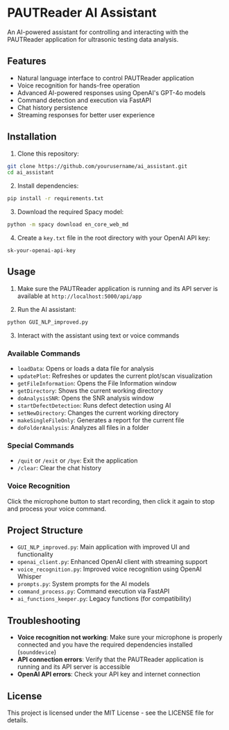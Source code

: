 # PAUTReader AI Assistant

An AI-powered assistant for controlling and interacting with the PAUTReader application for ultrasonic testing data analysis.

## Features

- Natural language interface to control PAUTReader application
- Voice recognition for hands-free operation
- Advanced AI-powered responses using OpenAI's GPT-4o models
- Command detection and execution via FastAPI
- Chat history persistence
- Streaming responses for better user experience

## Installation

1. Clone this repository:
```bash
git clone https://github.com/yourusername/ai_assistant.git
cd ai_assistant
```

2. Install dependencies:
```bash
pip install -r requirements.txt
```

3. Download the required Spacy model:
```bash
python -m spacy download en_core_web_md
```

4. Create a `key.txt` file in the root directory with your OpenAI API key:
```
sk-your-openai-api-key
```

## Usage

1. Make sure the PAUTReader application is running and its API server is available at `http://localhost:5000/api/app`

2. Run the AI assistant:
```bash
python GUI_NLP_improved.py
```

3. Interact with the assistant using text or voice commands

### Available Commands

- `loadData`: Opens or loads a data file for analysis
- `updatePlot`: Refreshes or updates the current plot/scan visualization
- `getFileInformation`: Opens the File Information window
- `getDirectory`: Shows the current working directory
- `doAnalysisSNR`: Opens the SNR analysis window
- `startDefectDetection`: Runs defect detection using AI
- `setNewDirectory`: Changes the current working directory
- `makeSingleFileOnly`: Generates a report for the current file
- `doFolderAnalysis`: Analyzes all files in a folder

### Special Commands

- `/quit` or `/exit` or `/bye`: Exit the application
- `/clear`: Clear the chat history

### Voice Recognition

Click the microphone button to start recording, then click it again to stop and process your voice command.

## Project Structure

- `GUI_NLP_improved.py`: Main application with improved UI and functionality
- `openai_client.py`: Enhanced OpenAI client with streaming support
- `voice_recognition.py`: Improved voice recognition using OpenAI Whisper
- `prompts.py`: System prompts for the AI models
- `command_process.py`: Command execution via FastAPI
- `ai_functions_keeper.py`: Legacy functions (for compatibility)

## Troubleshooting

- **Voice recognition not working**: Make sure your microphone is properly connected and you have the required dependencies installed (`sounddevice`)
- **API connection errors**: Verify that the PAUTReader application is running and its API server is accessible
- **OpenAI API errors**: Check your API key and internet connection

## License

This project is licensed under the MIT License - see the LICENSE file for details.
